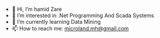 - 👋 Hi, I’m hamid Zare
- 👀 I’m interested in .Net Programming And Scada Systems
- 🌱 I’m currently learning Data Mining
- 📫 How to reach me: microland.mh@gmail.com

<!---
microlandsoftware/microlandsoftware is a ✨ special ✨ repository because its `README.md` (this file) appears on your GitHub profile.
You can click the Preview link to take a look at your changes.
--->
